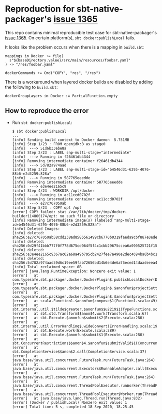 # Reproduction for sbt-native-packager's [issue 1365](https://github.com/sbt/sbt-native-packager/issues/1365)

This repo contains minimal reproducible test case for sbt-native-packager's [issue 1365](https://github.com/sbt/sbt-native-packager/issues/1365). On certain platform(s), `sbt docker:publishLocal` fails.

It looks like the problem occurs when there is a mapping in `build.sbt`:
```
mappings in Docker += file(
  s"${baseDirectory.value}/src/main/resources/foobar.yaml"
) -> "/res/foobar.yaml"

dockerCommands += Cmd("COPY", "res", "/res")
```

There is a workaround when layered docker builds are disabled by adding the following to `build.sbt`:
```
dockerGroupLayers in Docker := PartialFunction.empty
```

## How to reproduce the error

- Run `sbt docker:publishLocal`:

  ```
  $ sbt docker:publishLocal
  ...
  [info] Sending build context to Docker daemon  5.751MB
  [info] Step 1/23 : FROM openjdk:8 as stage0
  [info]  ---> 51d6b33ebe8a
  [info] Step 2/23 : LABEL snp-multi-stage="intermediate"
  [info]  ---> Running in f26461db4344
  [info] Removing intermediate container f26461db4344
  [info]  ---> 5d782a974aad
  [info] Step 3/23 : LABEL snp-multi-stage-id="b4546d31-6295-4076-88b6-e2d3259c828a"
  [info]  ---> Running in 587765eeedde
  [info] Removing intermediate container 587765eeedde
  [info]  ---> e3e4ee2165c9
  [info] Step 4/23 : WORKDIR /opt/docker
  [info]  ---> Running in ac11ccd0702f
  [info] Removing intermediate container ac11ccd0702f
  [info]  ---> e27c707050ab
  [info] Step 5/23 : COPY opt /opt
  [error] COPY failed: stat /var/lib/docker/tmp/docker-builder114860174/opt: no such file or directory
  [info] Removing intermediate image(s) (labeled "snp-multi-stage-id=b4546d31-6295-4076-88b6-e2d3259c828a")
  [info] Deleted Images:
  [info] deleted: sha256:e27c707050ab58cdd238ad8585561499cb6770b0319faeda9cbf887e0edeba53
  [info] deleted: sha256:0d29f41bbb777f0f778d675cd064f5f4c1cbb29675ccea6a090525721f15b53a
  [info] deleted: sha256:e3e4ee2165c9367ac62a68a49b795cb2427fee7a490e2dec4694ba6b4bc123e1
  [info] deleted: sha256:5d782a974aad59d6c19ee59fab72656bd14b6e4de6a76eced14daadeeea46a0e
  [info] Total reclaimed space: 0B
  [error] java.lang.RuntimeException: Nonzero exit value: 1
  [error] 	at com.typesafe.sbt.packager.docker.DockerPlugin$.publishLocalDocker(DockerPlugin.scala:631)
  [error] 	at com.typesafe.sbt.packager.docker.DockerPlugin$.$anonfun$projectSettings$49(DockerPlugin.scala:247)
  [error] 	at com.typesafe.sbt.packager.docker.DockerPlugin$.$anonfun$projectSettings$49$adapted(DockerPlugin.scala:239)
  [error] 	at scala.Function1.$anonfun$compose$1(Function1.scala:49)
  [error] 	at sbt.internal.util.$tilde$greater.$anonfun$$u2219$1(TypeFunctions.scala:62)
  [error] 	at sbt.std.Transform$$anon$4.work(Transform.scala:67)
  [error] 	at sbt.Execute.$anonfun$submit$2(Execute.scala:280)
  [error] 	at sbt.internal.util.ErrorHandling$.wideConvert(ErrorHandling.scala:19)
  [error] 	at sbt.Execute.work(Execute.scala:289)
  [error] 	at sbt.Execute.$anonfun$submit$1(Execute.scala:280)
  [error] 	at sbt.ConcurrentRestrictions$$anon$4.$anonfun$submitValid$1(ConcurrentRestrictions.scala:178)
  [error] 	at sbt.CompletionService$$anon$2.call(CompletionService.scala:37)
  [error] 	at java.base/java.util.concurrent.FutureTask.run(FutureTask.java:264)
  [error] 	at java.base/java.util.concurrent.Executors$RunnableAdapter.call(Executors.java:515)
  [error] 	at java.base/java.util.concurrent.FutureTask.run(FutureTask.java:264)
  [error] 	at java.base/java.util.concurrent.ThreadPoolExecutor.runWorker(ThreadPoolExecutor.java:1130)
  [error] 	at java.base/java.util.concurrent.ThreadPoolExecutor$Worker.run(ThreadPoolExecutor.java:630)
  [error] 	at java.base/java.lang.Thread.run(Thread.java:832)
  [error] (Docker / publishLocal) Nonzero exit value: 1
  [error] Total time: 5 s, completed 18 Sep 2020, 18.25.45
  ```
